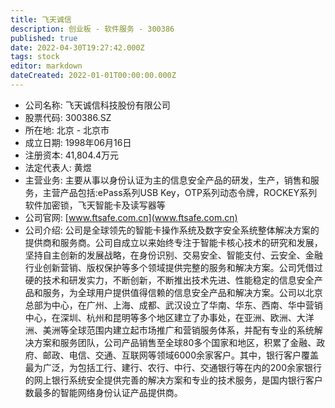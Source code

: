 ```yaml
---
title: 飞天诚信
description: 创业板 - 软件服务 - 300386
published: true
date: 2022-04-30T19:27:42.000Z
tags: stock
editor: markdown
dateCreated: 2022-01-01T00:00:00.000Z
---
```


- 公司名称: 飞天诚信科技股份有限公司
- 股票代码: 300386.SZ
- 所在地: 北京 - 北京市
- 成立日期: 1998年06月16日
- 注册资本: 41,804.4万元
- 法定代表人: 黄煜
- 主营业务: 主要从事以身份认证为主的信息安全产品的研发，生产，销售和服务，主营产品包括:ePass系列USB Key，OTP系列动态令牌，ROCKEY系列软件加密锁，飞天智能卡及读写器等
- 公司官网: [www.ftsafe.com.cn](www.ftsafe.com.cn)
- 公司介绍: 公司是全球领先的智能卡操作系统及数字安全系统整体解决方案的提供商和服务商。公司自成立以来始终专注于智能卡核心技术的研究和发展，坚持自主创新的发展战略，在身份识别、交易安全、智能支付、云安全、金融行业创新营销、版权保护等多个领域提供完整的服务和解决方案。公司凭借过硬的技术和研发实力，不断创新，不断推出技术先进、性能稳定的信息安全产品和服务，为全球用户提供值得信赖的信息安全产品和解决方案。公司以北京总部为中心，在广州、上海、成都、武汉设立了华南、华东、西南、华中营销中心，在深圳、杭州和昆明等多个地区建立了办事处，在亚洲、欧洲、大洋洲、美洲等全球范围内建立起市场推广和营销服务体系，并配有专业的系统解决方案和服务团队，公司产品销售至全球80多个国家和地区，积累了金融、政府、邮政、电信、交通、互联网等领域6000余家客户。其中，银行客户覆盖最为广泛，为包括工行、建行、农行、中行、交通银行等在内的200余家银行的网上银行系统安全提供完善的解决方案和专业的技术服务，是国内银行客户数最多的智能网络身份认证产品提供商。


